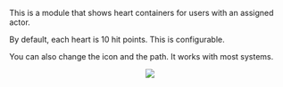 This is a module that shows heart containers for users with an assigned actor.

By default, each heart is 10 hit points. This is configurable.

You can also change the icon and the path. It works with most systems.

<p style="text-align: center"><img src="https://i.imgur.com/3wXJ0St.png" style="border: none"></p>
